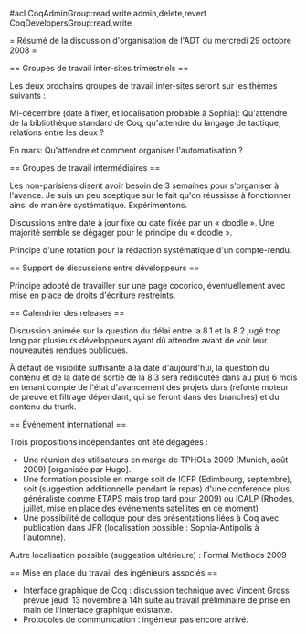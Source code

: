 #acl CoqAdminGroup:read,write,admin,delete,revert CoqDevelopersGroup:read,write

= Résumé de la discussion d'organisation de l'ADT du mercredi 29 octobre 2008 =

== Groupes de travail inter-sites trimestriels ==

Les deux prochains groupes de travail inter-sites seront sur les
thèmes suivants :

Mi-décembre (date à fixer, et localisation probable à Sophia):
  Qu'attendre de la bibliothèque standard de Coq, qu'attendre du
  langage de tactique, relations entre les deux ?

En mars: 
  Qu'attendre et comment organiser l'automatisation ?


== Groupes de travail intermédiaires ==

Les non-parisiens disent avoir besoin de 3 semaines pour s'organiser à
l'avance. Je suis un peu sceptique sur le fait qu'on réussisse à
fonctionner ainsi de manière systématique. Expérimentons.

Discussions entre date à jour fixe ou date fixée par un « doodle ». 
Une majorité semble se dégager pour le principe du « doodle ».

Principe d'une rotation pour la rédaction systématique d'un
compte-rendu.


== Support de discussions entre développeurs ==

Principe adopté de travailler sur une page cocorico, éventuellement
avec mise en place de droits d'écriture restreints.

== Calendrier des releases ==

Discussion animée sur la question du délai entre la 8.1 et la 8.2 jugé
trop long par plusieurs développeurs ayant dû attendre avant de voir
leur nouveautés rendues publiques. 

À défaut de visibilité suffisante à la date d'aujourd'hui, la question
du contenu et de la date de sortie de la 8.3 sera rediscutée dans
au plus 6 mois en tenant compte de l'état d'avancement des projets durs
(refonte moteur de preuve et filtrage dépendant, qui se feront dans
des branches) et du contenu du trunk.


== Événement international ==

Trois propositions indépendantes ont été dégagées :

 * Une réunion des utilisateurs en marge de TPHOLs 2009 (Munich, août 2009) [organisée par Hugo].
 * Une formation possible en marge soit de ICFP (Edimbourg, septembre), soit (suggestion additionnelle pendant le repas) d'une conférence plus généraliste comme ETAPS mais trop tard pour 2009) ou ICALP  (Rhodes, juillet, mise en place des événements satellites en ce moment)
 * Une possibilité de colloque pour des présentations liées à Coq avec  publication dans JFR (localisation possible : Sophia-Antipolis à  l'automne).

Autre localisation possible (suggestion ultérieure) : Formal Methods 2009


== Mise en place du travail des ingénieurs associés ==

 * Interface graphique de Coq : discussion technique avec Vincent Gross  prévue jeudi 13 novembre à 14h suite au travail préliminaire de prise   en main de l'interface graphique existante.
 * Protocoles de communication : ingénieur pas encore arrivé.
